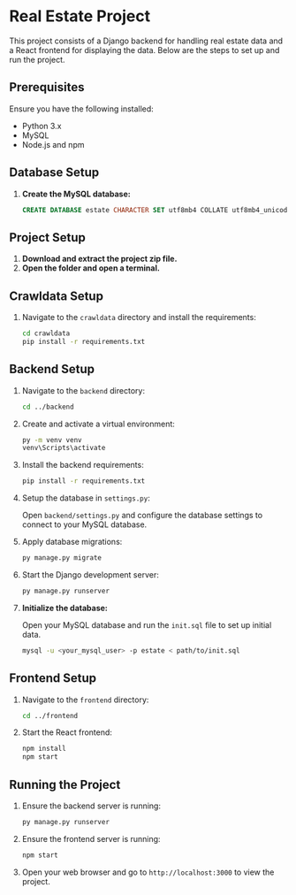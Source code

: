 # Real Estate Project

This project consists of a Django backend for handling real estate data and a React frontend for displaying the data. Below are the steps to set up and run the project.

## Prerequisites

Ensure you have the following installed:
- Python 3.x
- MySQL
- Node.js and npm

## Database Setup

1. **Create the MySQL database:**

    ```sql
    CREATE DATABASE estate CHARACTER SET utf8mb4 COLLATE utf8mb4_unicode_ci;
    ```

## Project Setup

1. **Download and extract the project zip file.**
2. **Open the folder and open a terminal.**

## Crawldata Setup

1. Navigate to the `crawldata` directory and install the requirements:

    ```sh
    cd crawldata
    pip install -r requirements.txt
    ```

## Backend Setup

1. Navigate to the `backend` directory:

    ```sh
    cd ../backend
    ```

2. Create and activate a virtual environment:

    ```sh
    py -m venv venv
    venv\Scripts\activate
    ```

3. Install the backend requirements:

    ```sh
    pip install -r requirements.txt
    ```

4. Setup the database in `settings.py`:

    Open `backend/settings.py` and configure the database settings to connect to your MySQL database.
    

5. Apply database migrations:

    ```sh
    py manage.py migrate
    ```

6. Start the Django development server:

    ```sh
    py manage.py runserver
    ```

7. **Initialize the database:**

    Open your MySQL database and run the `init.sql` file to set up initial data.

    ```sh
    mysql -u <your_mysql_user> -p estate < path/to/init.sql
    ```

## Frontend Setup

1. Navigate to the `frontend` directory:

    ```sh
    cd ../frontend
    ```

2. Start the React frontend:

    ```sh
    npm install
    npm start
    ```

## Running the Project

1. Ensure the backend server is running:

    ```sh
    py manage.py runserver
    ```

2. Ensure the frontend server is running:

    ```sh
    npm start
    ```

3. Open your web browser and go to `http://localhost:3000` to view the project.


